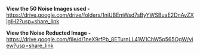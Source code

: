 **View the 50 Noise Images used -**
https://drive.google.com/drive/folders/1niUBEmWsd7sByYWSBuaE2DnAvZXlgIH2?usp=share_link

**View the Noise Reducted Image -**
https://drive.google.com/file/d/1neX9rfPb_8ETurnLL41W1ChW5p565OgW/view?usp=share_link

